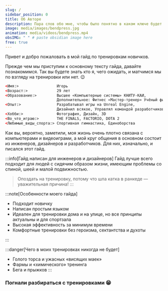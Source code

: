 ```yaml
---
slug: /
sidebar_position: 0
title: Об Авторе
description: Пара слов обо мне, чтобы было понятно в каком ключе будет гайд
image: media/images/bendpress.jpg
animation: media/videos/bendpress.mp4
obsIMG: " " # paste obsidian image here
free: true
---
```

Привет и добро пожаловать в мой гайд по тренировкам новичков.

Прежде чем мы приступим к основному тексту гайда, давайте познакомимся. Так вы будете знать кто я, чего ожидать, и матчимся мы по взгляду на тренировки или нет. 😉

```html title="Об Авторе"
<Имя:>                 Игорь
<Возраст:>             29 лет
<Образование:>         Высшее «Компьютерные системы» КНИТУ-КАИ, 
                       Дополнительное: Фитнес «Мастер-тренер» Учёный фитнес
<Опыт:>                Разрабатывал игры на Unreal Engine, 
                       Дизайнил всякое, Управлял командой разработчиков
<Хобби:>               Фотография, Дизайн, 3D 
<Во_что_играю:>        THE FINALS, FACTORIO, DOTA 2
<Любимые_виды_спорта:> Спортивная гимнастика, Единоборства
```


Как вы, вероятно, заметили, моя жизнь очень плотно связана с компьютерами и видеоиграми, а мой круг общения в основном состоит из инженеров, дизайнеров и разработчиков. Для них, изначально, и писался этот гайд. 

:::info[Гайд написан для инженеров и дизайнеров]
Гайд лучше всего подходит для людей с сидячим образом жизни, имеющим проблемы со спиной, шеей и малой подвижностью.

> Опоздать на тренировку, потому что шла катка в ранкеде — уважительная причина!
:::

:::note[Особенности моего гайда]  

- Подходит новичку
- Написан простым языком
- Идеален для тренировки дома и на улице, но все принципы актуальны и для спортзала
- Высокая эффективность за минимум времени
- Комфортные тренировки без героизма, сектантства и духоты

:::

:::danger[Чего в моих тренировках никогда не будет]
- Голого торса и ужасных «висящих маек»
- Фармы и «химического» тренинга 
- Бега и прыжков 
:::

### Погнали разбираться с тренировками 😁

